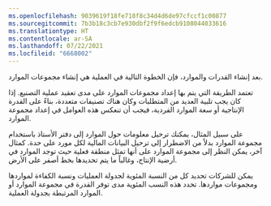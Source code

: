 ```yaml
---
ms.openlocfilehash: 9039619f18fe718f8c34d4d6de97cfccf1c00877
ms.sourcegitcommit: 7b3b18c3cb7e930dbf2f9f6edcb9108044033616
ms.translationtype: HT
ms.contentlocale: ar-SA
ms.lasthandoff: 07/22/2021
ms.locfileid: "6668002"
---
```

بعد إنشاء القدرات والموارد، فإن الخطوة التالية في العملية هي إنشاء مجموعات الموارد.

تعتمد الطريقة التي يتم بها إعداد مجموعات الموارد على مدى تعقيد عملية التصنيع. إذا كان يجب تلبية العديد من المتطلبات وكان هناك تصنيفات متعددة، بناءً على القدرة الإنتاجية أو سعة الموارد الفردية، فيجب أن تنعكس هذه العوامل في إعداد مجموعة الموارد.

على سبيل المثال، يمكنك ترحيل معلومات حول الموارد إلى دفتر الأستاذ باستخدام مجموعة الموارد بدلاً من الاضطرار إلى ترحيل البيانات المالية لكل مورد على حدة. كمثال آخر، يمكن النظر إلى مجموعة الموارد على أنها تمثل منطقة فعلية حيث توجد الموارد في أرضية الإنتاج، وغالباً ما يتم تحديدها بخط أصفر على الأرض.

يمكن للشركات تحديد كل من النسبة المئوية لجدولة العمليات ونسبة الكفاءة لمواردها ومجموعات مواردها.
تحدد هذه النسب المئوية مدى توفر القدرة في مجموعة الموارد أو الموارد المرتبطة بجدولة العملية.
